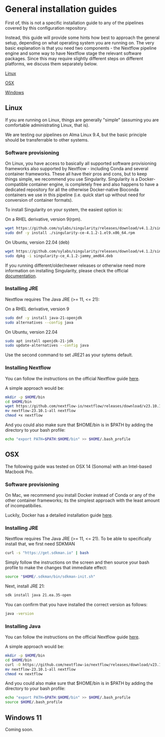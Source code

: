 # General installation guides

First of, this is not a specific installation guide to any of the pipelines covered by this configuration repository. 

Instead, this guide will provide some hints how best to approach the general setup, depending on what operating system you are running on. The very basic explanation is that you need two components - the Nextflow pipeline engine and some way to have Nextflow stage the relevant software packages. Since this may require slightly different steps on different platforms, we discuss them separately below. 

[Linux](#linux)

[OSX](#osx)

[Windows](#windows-11)

## Linux

If you are running on Linux, things are generally "simple" (assuming you are comfortable administrating Linux, that is).

We are testing our pipelines on Alma Linux 9.4, but the basic principle should be transferrable to other systems. 

### Software provisioning

On Linux, you have access to basically all supported software provisioning frameworks also supported by Nextflow - including Conda and several container frameworks. These all have their pros and cons, but to keep things simple, we recommend you use Singularity. Singularity is a Docker-compatible container engine, is completely free and also happens to have a dedicated repository for all the otherwise Docker-native Bioconda containers we use in this pipeline (i.e. quick start up without need for conversion of container formats).

To install Singularity on your system, the easiest option is:

On a RHEL derivative, version 9(rpm).
```bash
wget https://github.com/sylabs/singularity/releases/download/v4.1.2/singularity-ce-4.1.2-1.el9.x86_64.rpm
sudo dnf -y install ./singularity-ce-4.1.2-1.el9.x86_64.rpm
```

On Ubuntu, version 22.04 (deb)
```bash
wget https://github.com/sylabs/singularity/releases/download/v4.1.2/singularity-ce_4.1.2-jammy_amd64.deb
sudo dpkg -i singularity-ce_4.1.2-jammy_amd64.deb
```

If you running different/older/newer releases or otherwise need more information on installing Singularity, please check the official [documentation](https://docs.sylabs.io/guides/3.11/admin-guide/installation.html). 

### Installing JRE

Nextflow requires The Java JRE (>= 11, <= 21):

On a RHEL derivative, version 9
```bash
sudo dnf -y install java-21-openjdk 
sudo alternatives --config java
```

On Ubuntu, version 22.04
```bash
sudo apt install openjdk-21-jdk
sudo update-alternatives --config java
```

Use the second command to set JRE21 as your sytems default. 

### Installing Nextflow

You can follow the instructions on the official Nextflow guide [here](https://www.nextflow.io/docs/latest/getstarted.html#installation).

A simple approach would be:
```bash
mkdir -p $HOME/bin
cd $HOME/bin
wget https://github.com/nextflow-io/nextflow/releases/download/v23.10.1/nextflow-23.10.1-all
mv nextflow-23.10.1-all nextflow
chmod +x nextflow
```
And you could also make sure that $HOME/bin is in $PATH by adding the directory to your bash profile:
```bash
echo "export PATH=$PATH:$HOME/bin" >> $HOME/.bash_profile
```

## OSX

The following guide was tested on OSX 14 (Sonoma) with an Intel-based Macbook Pro. 

### Software provisioning

On Mac, we recommend you install Docker instead of Conda or any of the other container frameworks; its the simplest approach with the least amount of incompatibilies.

Luckily, Docker has a detailed installation guide [here](https://docs.docker.com/desktop/install/mac-install/).

### Installing JRE

Nextflow requires The Java JRE (>= 11, <= 21). To be able to specifically install that, we first need SDKMAN

```bash
curl -s "https://get.sdkman.io" | bash
```

Simply follow the instructions on the screen and then source your bash profile to make the changes that immediate effect:

```bash
source "$HOME/.sdkman/bin/sdkman-init.sh"
```

Next, install JRE 21:

```bash
sdk install java 21.ea.35-open
```

You can confirm that you have installed the correct version as follows:

```bash
java -version
```

### Installing Java

You can follow the instructions on the official Nextflow guide [here](https://www.nextflow.io/docs/latest/getstarted.html#installation).

A simple approach would be:
```bash
mkdir -p $HOME/bin
cd $HOME/bin
curl -O https://github.com/nextflow-io/nextflow/releases/download/v23.10.1/nextflow-23.10.1-all
mv nextflow-23.10.1-all nextflow
chmod +x nextflow
```
And you could also make sure that $HOME/bin is in $PATH by adding the directory to your bash profile:
```bash
echo "export PATH=$PATH:$HOME/bin" >> $HOME/.bash_profile
source $HOME/.bash_profile
```

## Windows 11

Coming soon.


